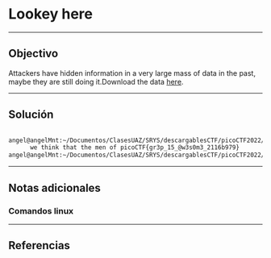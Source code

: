 # Lookey here

---
## Objectivo

Attackers have hidden information in a very large mass of data in the past, maybe they are still doing it.Download the data [here](https://artifacts.picoctf.net/c/295/anthem.flag.txt).

---
## Solución

``` sh

angel@angelMnt:~/Documentos/ClasesUAZ/SRYS/descargablesCTF/picoCTF2022/Forensics$ cat anthem.flag.txt | grep picoCTF
      we think that the men of picoCTF{gr3p_15_@w3s0m3_2116b979}
angel@angelMnt:~/Documentos/ClasesUAZ/SRYS/descargablesCTF/picoCTF2022/Forensics$ 

```

---
## Notas adicionales

### Comandos linux


---
## Referencias
